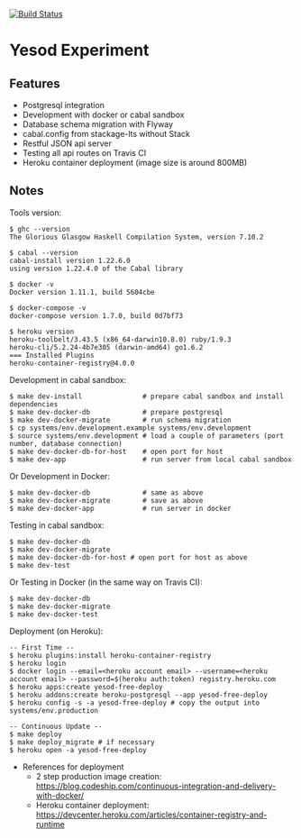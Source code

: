 [![Build Status](https://travis-ci.org/hi-ogawa/yesod-experiment.svg?branch=master)](https://travis-ci.org/hi-ogawa/yesod-experiment)

# Yesod Experiment

## Features

- Postgresql integration
- Development with docker or cabal sandbox
- Database schema migration with Flyway
- cabal.config from stackage-lts without Stack
- Restful JSON api server
- Testing all api routes on Travis CI
- Heroku container deployment (image size is around 800MB)

## Notes

Tools version:

```
$ ghc --version
The Glorious Glasgow Haskell Compilation System, version 7.10.2

$ cabal --version
cabal-install version 1.22.6.0
using version 1.22.4.0 of the Cabal library

$ docker -v
Docker version 1.11.1, build 5604cbe

$ docker-compose -v
docker-compose version 1.7.0, build 0d7bf73

$ heroku version
heroku-toolbelt/3.43.5 (x86_64-darwin10.8.0) ruby/1.9.3
heroku-cli/5.2.24-4b7e305 (darwin-amd64) go1.6.2
=== Installed Plugins
heroku-container-registry@4.0.0
```

Development in cabal sandbox:

```
$ make dev-install               # prepare cabal sandbox and install dependencies
$ make dev-docker-db             # prepare postgresql
$ make dev-docker-migrate        # run schema migration
$ cp systems/env.development.example systems/env.development
$ source systems/env.development # load a couple of parameters (port number, database connection)
$ make dev-docker-db-for-host    # open port for host
$ make dev-app                   # run server from local cabal sandbox
```

Or Development in Docker:

```
$ make dev-docker-db             # same as above
$ make dev-docker-migrate        # save as above
$ make dev-docker-app            # run server in docker
```

Testing in cabal sandbox:

```
$ make dev-docker-db
$ make dev-docker-migrate
$ make dev-docker-db-for-host # open port for host as above
$ make dev-test
```

Or Testing in Docker (in the same way on Travis CI):

```
$ make dev-docker-db
$ make dev-docker-migrate
$ make dev-docker-test
```

Deployment (on Heroku):

```
-- First Time --
$ heroku plugins:install heroku-container-registry
$ heroku login
$ docker login --email=<heroku account email> --username=<heroku account email> --password=$(heroku auth:token) registry.heroku.com
$ heroku apps:create yesod-free-deploy
$ heroku addons:create heroku-postgresql --app yesod-free-deploy
$ heroku config -s -a yesod-free-deploy # copy the output into systems/env.production

-- Continuous Update --
$ make deploy
$ make deploy_migrate # if necessary
$ heroku open -a yesod-free-deploy
```

- References for deployment
  - 2 step production image creation: https://blog.codeship.com/continuous-integration-and-delivery-with-docker/
  - Heroku container deployment: https://devcenter.heroku.com/articles/container-registry-and-runtime
